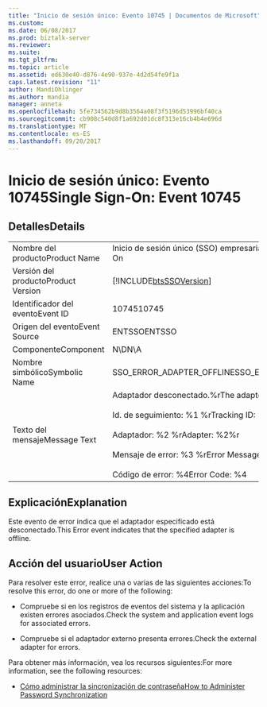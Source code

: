 ```yaml
---
title: "Inicio de sesión único: Evento 10745 | Documentos de Microsoft"
ms.custom: 
ms.date: 06/08/2017
ms.prod: biztalk-server
ms.reviewer: 
ms.suite: 
ms.tgt_pltfrm: 
ms.topic: article
ms.assetid: ed630e40-d876-4e90-937e-4d2d54fe9f1a
caps.latest.revision: "11"
author: MandiOhlinger
ms.author: mandia
manager: anneta
ms.openlocfilehash: 5fe734562b9d8b3564a08f3f5196d53996bf40ca
ms.sourcegitcommit: cb908c540d8f1a692d01dc8f313e16cb4b4e696d
ms.translationtype: MT
ms.contentlocale: es-ES
ms.lasthandoff: 09/20/2017
---
```

# <a name="single-sign-on-event-10745"></a><span data-ttu-id="f49ad-102">Inicio de sesión único: Evento 10745</span><span class="sxs-lookup"><span data-stu-id="f49ad-102">Single Sign-On: Event 10745</span></span>
## <a name="details"></a><span data-ttu-id="f49ad-103">Detalles</span><span class="sxs-lookup"><span data-stu-id="f49ad-103">Details</span></span>  
  
|||  
|-|-|  
|<span data-ttu-id="f49ad-104">Nombre del producto</span><span class="sxs-lookup"><span data-stu-id="f49ad-104">Product Name</span></span>|<span data-ttu-id="f49ad-105">Inicio de sesión único (SSO) empresarial</span><span class="sxs-lookup"><span data-stu-id="f49ad-105">Enterprise Single Sign-On</span></span>|  
|<span data-ttu-id="f49ad-106">Versión del producto</span><span class="sxs-lookup"><span data-stu-id="f49ad-106">Product Version</span></span>|[!INCLUDE[btsSSOVersion](../includes/btsssoversion-md.md)]|  
|<span data-ttu-id="f49ad-107">Identificador del evento</span><span class="sxs-lookup"><span data-stu-id="f49ad-107">Event ID</span></span>|<span data-ttu-id="f49ad-108">10745</span><span class="sxs-lookup"><span data-stu-id="f49ad-108">10745</span></span>|  
|<span data-ttu-id="f49ad-109">Origen del evento</span><span class="sxs-lookup"><span data-stu-id="f49ad-109">Event Source</span></span>|<span data-ttu-id="f49ad-110">ENTSSO</span><span class="sxs-lookup"><span data-stu-id="f49ad-110">ENTSSO</span></span>|  
|<span data-ttu-id="f49ad-111">Componente</span><span class="sxs-lookup"><span data-stu-id="f49ad-111">Component</span></span>|<span data-ttu-id="f49ad-112">N\D</span><span class="sxs-lookup"><span data-stu-id="f49ad-112">N\A</span></span>|  
|<span data-ttu-id="f49ad-113">Nombre simbólico</span><span class="sxs-lookup"><span data-stu-id="f49ad-113">Symbolic Name</span></span>|<span data-ttu-id="f49ad-114">SSO_ERROR_ADAPTER_OFFLINE</span><span class="sxs-lookup"><span data-stu-id="f49ad-114">SSO_ERROR_ADAPTER_OFFLINE</span></span>|  
|<span data-ttu-id="f49ad-115">Texto del mensaje</span><span class="sxs-lookup"><span data-stu-id="f49ad-115">Message Text</span></span>|<span data-ttu-id="f49ad-116">Adaptador desconectado.%r</span><span class="sxs-lookup"><span data-stu-id="f49ad-116">The adapter is offline.%r</span></span><br /><br /> <span data-ttu-id="f49ad-117">Id. de seguimiento: %1 %r</span><span class="sxs-lookup"><span data-stu-id="f49ad-117">Tracking ID: %1%r</span></span><br /><br /> <span data-ttu-id="f49ad-118">Adaptador: %2 %r</span><span class="sxs-lookup"><span data-stu-id="f49ad-118">Adapter: %2%r</span></span><br /><br /> <span data-ttu-id="f49ad-119">Mensaje de error: %3 %r</span><span class="sxs-lookup"><span data-stu-id="f49ad-119">Error Message: %3%r</span></span><br /><br /> <span data-ttu-id="f49ad-120">Código de error: %4</span><span class="sxs-lookup"><span data-stu-id="f49ad-120">Error Code: %4</span></span>|  
  
## <a name="explanation"></a><span data-ttu-id="f49ad-121">Explicación</span><span class="sxs-lookup"><span data-stu-id="f49ad-121">Explanation</span></span>  
 <span data-ttu-id="f49ad-122">Este evento de error indica que el adaptador especificado está desconectado.</span><span class="sxs-lookup"><span data-stu-id="f49ad-122">This Error event indicates that the specified adapter is offline.</span></span>  
  
## <a name="user-action"></a><span data-ttu-id="f49ad-123">Acción del usuario</span><span class="sxs-lookup"><span data-stu-id="f49ad-123">User Action</span></span>  
 <span data-ttu-id="f49ad-124">Para resolver este error, realice una o varias de las siguientes acciones:</span><span class="sxs-lookup"><span data-stu-id="f49ad-124">To resolve this error, do one or more of the following:</span></span>  
  
-   <span data-ttu-id="f49ad-125">Compruebe si en los registros de eventos del sistema y la aplicación existen errores asociados.</span><span class="sxs-lookup"><span data-stu-id="f49ad-125">Check the system and application event logs for associated errors.</span></span>  
  
-   <span data-ttu-id="f49ad-126">Compruebe si el adaptador externo presenta errores.</span><span class="sxs-lookup"><span data-stu-id="f49ad-126">Check the external adapter for errors.</span></span>  
  
 <span data-ttu-id="f49ad-127">Para obtener más información, vea los recursos siguientes:</span><span class="sxs-lookup"><span data-stu-id="f49ad-127">For more information, see the following resources:</span></span>  
  
-   [<span data-ttu-id="f49ad-128">Cómo administrar la sincronización de contraseña</span><span class="sxs-lookup"><span data-stu-id="f49ad-128">How to Administer Password Synchronization</span></span>](../core/how-to-administer-password-synchronization.md)